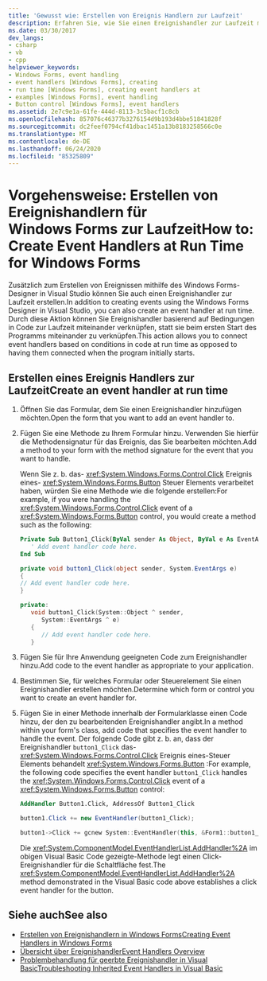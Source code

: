 ```yaml
---
title: 'Gewusst wie: Erstellen von Ereignis Handlern zur Laufzeit'
description: Erfahren Sie, wie Sie einen Ereignishandler zur Laufzeit mit dem Windows Forms-Designer in Visual Studio erstellen. Diese Aktion ermöglicht Ihnen das Verbinden von Ereignis Handlern zur Laufzeit.
ms.date: 03/30/2017
dev_langs:
- csharp
- vb
- cpp
helpviewer_keywords:
- Windows Forms, event handling
- event handlers [Windows Forms], creating
- run time [Windows Forms], creating event handlers at
- examples [Windows Forms], event handling
- Button control [Windows Forms], event handlers
ms.assetid: 2e7c9e1a-61fe-444d-8113-3c5bacf1c8cb
ms.openlocfilehash: 857076c46377b3276154d9b193d4bbe51841828f
ms.sourcegitcommit: dc2feef0794cf41dbac1451a13b8183258566c0e
ms.translationtype: MT
ms.contentlocale: de-DE
ms.lasthandoff: 06/24/2020
ms.locfileid: "85325809"
---
```

# <a name="how-to-create-event-handlers-at-run-time-for-windows-forms"></a><span data-ttu-id="41959-104">Vorgehensweise: Erstellen von Ereignishandlern für Windows Forms zur Laufzeit</span><span class="sxs-lookup"><span data-stu-id="41959-104">How to: Create Event Handlers at Run Time for Windows Forms</span></span>

<span data-ttu-id="41959-105">Zusätzlich zum Erstellen von Ereignissen mithilfe des Windows Forms-Designer in Visual Studio können Sie auch einen Ereignishandler zur Laufzeit erstellen.</span><span class="sxs-lookup"><span data-stu-id="41959-105">In addition to creating events using the Windows Forms Designer in Visual Studio, you can also create an event handler at run time.</span></span> <span data-ttu-id="41959-106">Durch diese Aktion können Sie Ereignishandler basierend auf Bedingungen in Code zur Laufzeit miteinander verknüpfen, statt sie beim ersten Start des Programms miteinander zu verknüpfen.</span><span class="sxs-lookup"><span data-stu-id="41959-106">This action allows you to connect event handlers based on conditions in code at run time as opposed to having them connected when the program initially starts.</span></span>

## <a name="create-an-event-handler-at-run-time"></a><span data-ttu-id="41959-107">Erstellen eines Ereignis Handlers zur Laufzeit</span><span class="sxs-lookup"><span data-stu-id="41959-107">Create an event handler at run time</span></span>

1. <span data-ttu-id="41959-108">Öffnen Sie das Formular, dem Sie einen Ereignishandler hinzufügen möchten.</span><span class="sxs-lookup"><span data-stu-id="41959-108">Open the form that you want to add an event handler to.</span></span>

2. <span data-ttu-id="41959-109">Fügen Sie eine Methode zu Ihrem Formular hinzu. Verwenden Sie hierfür die Methodensignatur für das Ereignis, das Sie bearbeiten möchten.</span><span class="sxs-lookup"><span data-stu-id="41959-109">Add a method to your form with the method signature for the event that you want to handle.</span></span>

     <span data-ttu-id="41959-110">Wenn Sie z. b. das- <xref:System.Windows.Forms.Control.Click> Ereignis eines- <xref:System.Windows.Forms.Button> Steuer Elements verarbeitet haben, würden Sie eine Methode wie die folgende erstellen:</span><span class="sxs-lookup"><span data-stu-id="41959-110">For example, if you were handling the <xref:System.Windows.Forms.Control.Click> event of a <xref:System.Windows.Forms.Button> control, you would create a method such as the following:</span></span>

    ```vb
    Private Sub Button1_Click(ByVal sender As Object, ByVal e As EventArgs)
       ' Add event handler code here.
    End Sub
    ```

    ```csharp
    private void button1_Click(object sender, System.EventArgs e)
    {
    // Add event handler code here.
    }
    ```

    ```cpp
    private:
       void button1_Click(System::Object ^ sender,
          System::EventArgs ^ e)
       {
          // Add event handler code here.
       }
    ```

3. <span data-ttu-id="41959-111">Fügen Sie für Ihre Anwendung geeigneten Code zum Ereignishandler hinzu.</span><span class="sxs-lookup"><span data-stu-id="41959-111">Add code to the event handler as appropriate to your application.</span></span>

4. <span data-ttu-id="41959-112">Bestimmen Sie, für welches Formular oder Steuerelement Sie einen Ereignishandler erstellen möchten.</span><span class="sxs-lookup"><span data-stu-id="41959-112">Determine which form or control you want to create an event handler for.</span></span>

5. <span data-ttu-id="41959-113">Fügen Sie in einer Methode innerhalb der Formularklasse einen Code hinzu, der den zu bearbeitenden Ereignishandler angibt.</span><span class="sxs-lookup"><span data-stu-id="41959-113">In a method within your form's class, add code that specifies the event handler to handle the event.</span></span> <span data-ttu-id="41959-114">Der folgende Code gibt z. b. an, dass der Ereignishandler `button1_Click` das- <xref:System.Windows.Forms.Control.Click> Ereignis eines-Steuer Elements behandelt <xref:System.Windows.Forms.Button> :</span><span class="sxs-lookup"><span data-stu-id="41959-114">For example, the following code specifies the event handler `button1_Click` handles the <xref:System.Windows.Forms.Control.Click> event of a <xref:System.Windows.Forms.Button> control:</span></span>

    ```vb
    AddHandler Button1.Click, AddressOf Button1_Click
    ```

    ```csharp
    button1.Click += new EventHandler(button1_Click);
    ```

    ```cpp
    button1->Click += gcnew System::EventHandler(this, &Form1::button1_Click);
    ```

     <span data-ttu-id="41959-115">Die <xref:System.ComponentModel.EventHandlerList.AddHandler%2A> im obigen Visual Basic Code gezeigte-Methode legt einen Click-Ereignishandler für die Schaltfläche fest.</span><span class="sxs-lookup"><span data-stu-id="41959-115">The <xref:System.ComponentModel.EventHandlerList.AddHandler%2A> method demonstrated in the Visual Basic code above establishes a click event handler for the button.</span></span>

## <a name="see-also"></a><span data-ttu-id="41959-116">Siehe auch</span><span class="sxs-lookup"><span data-stu-id="41959-116">See also</span></span>

- [<span data-ttu-id="41959-117">Erstellen von Ereignishandlern in Windows Forms</span><span class="sxs-lookup"><span data-stu-id="41959-117">Creating Event Handlers in Windows Forms</span></span>](creating-event-handlers-in-windows-forms.md)
- [<span data-ttu-id="41959-118">Übersicht über Ereignishandler</span><span class="sxs-lookup"><span data-stu-id="41959-118">Event Handlers Overview</span></span>](event-handlers-overview-windows-forms.md)
- [<span data-ttu-id="41959-119">Problembehandlung für geerbte Ereignishandler in Visual Basic</span><span class="sxs-lookup"><span data-stu-id="41959-119">Troubleshooting Inherited Event Handlers in Visual Basic</span></span>](../../visual-basic/programming-guide/language-features/events/troubleshooting-inherited-event-handlers.md)
